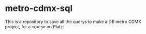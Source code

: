 # metro-cdmx-sql
This is a repository to save all the querys to make a DB metro CDMX project, for a course on Platzi
